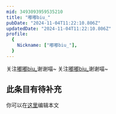 ```yaml
---
mid: 3493093959535210
title: "嘟嘟biu_"
pubDate: "2024-11-04T11:22:10.806Z"
updatedDate: "2024-11-04T11:22:10.806Z"
profile:
  {
    Nickname: ["嘟嘟biu_"],
  }
---
```


关注[嘟嘟biu_](https://space.bilibili.com/3493093959535210)谢谢喵~ 关注[嘟嘟biu_](https://space.bilibili.com/3493093959535210)谢谢喵~

## 此条目有待补充
你可以在[这里](https://github.com/Yuhanawa/VTuber.ICU-Content/edit/master/v/嘟嘟biu_/index.md)编辑本文
